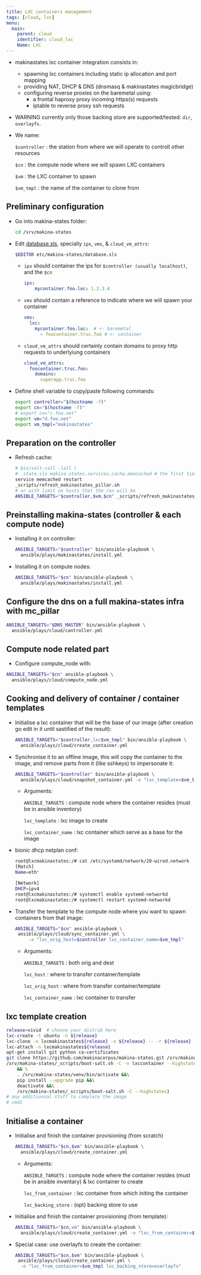 ```yaml
---
title: LXC containers management
tags: [cloud, lxc]
menu:
  main:
    parent: cloud
    identifier: cloud_lxc
    Name: LXC
---
```


- makinastates lxc container integration consists in:
    - spawning lxc containers including static ip allocation and port mapping
    - providing NAT, DHCP & DNS (dnsmasq & makinastates magicbridge)
    - configuring reverse proxies on the baremetal using:
        - a frontal haproxy proxy incoming https(s) requests
        - iptable to reverse proxy ssh requests

- WARNING currently only those backing store are supported/tested: `dir`, `overlayfs`.

- We name:

    ``$controller``
        : the station from where we will operate to controll other resources

    ``$cn``
        : the compute node where we will spawn LXC containers

    ``$vm``
        : the LXC container to spawn

    ``$vm_tmpl``
        : the name of the container to clone from

## Preliminary configuration

- Go into makina-states folder:

    ```sh
    cd /srv/makina-states
    ```

- Edit [database.sls](/reference/databasesls/), specially ``ips``, ``vms``, & ``cloud_vm_attrs``:

    ```sh
    $EDITOR etc/makina-states/database.sls
    ```

    - ``ips`` should container the ips for ``$controller (usually localhost)``, and the ``$cn``

        ```yaml
        ips:
            mycontainer.foo.loc: 1.2.3.4
        ```

    - ``vms`` should contain a reference to indicate where we will spawn your container

        ```yaml
        vms:
          lxc:
            mycontainer.foo.loc:  # <- baremetal
              - foocontainer.truc.foo # <- container
        ```

    - ``cloud_vm_attrs`` should certainly contain domains to proxy http requests to underlyiung containers

        ```yaml
        cloud_vm_attrs:
          foocontainer.truc.foo:
            domains:
              superapp.truc.foo
        ```

- Define shell variable to copy/paste following commands:

    ```sh
    export controller="$(hostname -f)"
    export cn="$(hostname -f)"
    # export cn="c.foo.net"
    export vm="d.foo.net"
    export vm_tmpl="makinastates"
    ```

## Preparation on the controller
- Refresh cache:

    ```sh
    # bin/salt-call -lall \
    #  state.sls makina-states.services.cache.memcached # the first time
    service memcached restart
    _scripts/refresh_makinastates_pillar.sh
    # or with limit on hosts that the run will be
    ANSIBLE_TARGETS="$controller,$vm,$cn" _scripts/refresh_makinastates_pillar.sh
    ```

## Preinstalling makina-states (controller & each compute node)
- Installing it on controller:

    ```sh
    ANSIBLE_TARGETS="$controller" bin/ansible-playbook \
      ansible/plays/makinastates/install.yml
    ```
- Installing it on compute nodes:

    ```sh
    ANSIBLE_TARGETS="$cn" bin/ansible-playbook \
      ansible/plays/makinastates/install.yml
    ```

## Configure the dns on a full makina-states infra with mc\_pillar

```sh
ANSIBLE_TARGETS="$DNS_MASTER" bin/ansible-playbook \
  ansible/plays/cloud/controller.yml
```

## Compute node related part
- Configure compute\_node with:

```sh
ANSIBLE_TARGETS="$cn" ansible-playbook \
  ansible/plays/cloud/compute_node.yml
```

## Cooking and delivery of container / container templates
- Initialise a lxc container that will be the base of our image (after
creation go edit in it until sastified of the result):

    ```sh
    ANSIBLE_TARGETS="$controller,lxc$vm_tmpl" bin/ansible-playbook \
      ansible/plays/cloud/create_container.yml
    ```
- Synchronise it to an offline image, this will copy the container to the
image, and remove parts from it (like sshkeys) to impersonate it:

    ```sh
    ANSIBLE_TARGETS="$controller" bin/ansible-playbook \
      ansible/plays/cloud/snapshot_container.yml -e "lxc_template=$vm_tmpl lxc_container_name=lxc$vm_tmpl"
    ```
    - Arguments:

        `ANSIBLE_TARGETS`
            : compute node where the container resides (must be in
              ansible inventory)

        `lxc_template`
            : lxc image to create

        `lxc_container_name`
            : lxc container which serve as a base for the image
            
- bionic dhcp netplan conf:
  
  ```sh
  root@lxcmakinastates:/# cat /etc/systemd/network/20-wired.network
  [Match]
  Name=eth*
  
  [Network]
  DHCP=ipv4
  root@lxcmakinastates:/# systemctl enable systemd-networkd
  root@lxcmakinastates:/# systemctl restart systemd-networkd  
  ```

- Transfer the template to the compute node where you want to spawn
  containers from that image:

    ```sh
    ANSIBLE_TARGETS="$cn" ansible-playbook \
     ansible/plays/cloud/sync_container.yml \
         -e "lxc_orig_host=$controller lxc_container_name=$vm_tmpl"
    ```

    - Arguments:

        `ANSIBLE_TARGETS`
            : both orig and dest

        `lxc_host`
            : where to transfer container/template

        `lxc_orig_host`
            : where from transfer container/template

        `lxc_container_name`
            : lxc container to transfer



## lxc template creation
```sh
release=vivid  # choose your distrib here
lxc-create -t ubuntu -n ${release}
lxc-clone -n lxcmakinastates${release} -o ${release} -- -r ${release}
lxc-attach -n lxcmakinastates${release}
apt-get install git python ca-certificates
git clone https://github.com/makinacorpus/makina-states.git /srv/makina-states
/srv/makina-states/_scripts/boot-salt.sh -C -n lxccontainer --highstates || ( \
    && \
    . /srv/makina-states/venv/bin/activate &&\
    pip install --upgrade pip &&\
    deactivate &&\
    /srv/makina-states/_scripts/boot-salt.sh -C --highstates)
# any additionnal stuff to complete the image
# cmd1
```


## Initialise a container
- Initialise and finish the container provisioning (from scratch)

    ```sh
    ANSIBLE_TARGETS="$cn,$vm" bin/ansible-playbook \
      ansible/plays/cloud/create_container.yml
    ```

    - Arguments:

        `ANSIBLE_TARGETS`
            : compute node where the container resides (must be in ansible inventary) & lxc container to create

        `lxc_from_container`
            : lxc container from which initing the container

        `lxc_backing_store`
            : (opt) backing store to use

- Initialise and finish the container provisioning (from template):

    ```sh
    ANSIBLE_TARGETS="$cn,vm" bin/ansible-playbook \
      ansible/plays/cloud/create_container.yml -e "lxc_from_container=$vm_tmpl"
    ```

- Special case: use overlayfs to create the container:

    ```sh
    ANSIBLE_TARGETS="$cn,$vm" bin/ansible-playbook \
     ansible/plays/cloud/create_container.yml \
      -e "lxc_from_container=$vm_tmpl lxc_backing_store=overlayfs"
    ```


